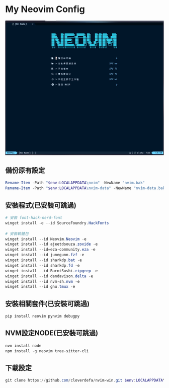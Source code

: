 # My Neovim Config

![image](https://github.com/cloverdefa/nvim-win/blob/main/cover.jpg)

## 備份原有設定

```PowerShell
Rename-Item -Path "$env:LOCALAPPDATA\nvim" -NewName "nvim.bak"
Rename-Item -Path "$env:LOCALAPPDATA\nvim-data" -NewName "nvim-data.bak"
```

## 安裝程式(已安裝可跳過)

```PowerShell
# 安裝 font-hack-nerd-font
winget install -e --id SourceFoundry.HackFonts

# 安裝軟體包
winget install --id Neovim.Neovim -e
winget install --id ajeetdsouza.zoxide -e
winget install --id=eza-community.eza -e
winget install --id junegunn.fzf -e
winget install --id sharkdp.bat -e
winget install --id sharkdp.fd -e
winget install --id BurntSushi.ripgrep -e
winget install --id dandavison.delta -e
winget install --id nvm-sh.nvm -e
winget install --id gnu.tmux -e

```

## 安裝相關套件(已安裝可跳過)

```PowerShell
pip install neovim pynvim debugpy
```

## NVM設定NODE(已安裝可跳過)

```PowerShell
nvm install node
npm install -g neovim tree-sitter-cli

```

## 下載設定

```PowerShell
git clone https://github.com/cloverdefa/nvim-win.git $env:LOCALAPPDATA\nvim
```
